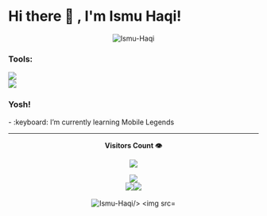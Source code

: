 # <summary><strong>Hi there :wave: , I'm Ismu Haqi!</strong></summary>

<!-- Profile View Old -->
<p align="center" ><img align="center" src="https://komarev.com/ghpvc/?username=Ismu-Haqi&label=Profile%20views&color=0e75b6&style=flat" alt="Ismu-Haqi" /> </p>

### <summary><strong>Tools:</strong></summary>
<p>
    <img src="https://img.shields.io/badge/Text%20Editor-Visual%20Studio%20Code-blue?&logo=visual%20studio%20code&logoColor=blue" /> <br>
    <img src="https://img.shields.io/badge/Local%20Server-Laragon-blue?&logo=laragon&logoColor=blue" />

</p>

### <summary><strong>Yosh!</strong></summary>
<p>
    - :keyboard: I’m currently learning Mobile Legends </br>
<p>
 
<hr>

<div align="center">

<p> <b>Visitors Count 👁️</b> </p>
<p><img src="https://profile-counter.glitch.me/{Ismu-Haqi}/count.svg" /></p>

</div>

<!-- Graph Gelombang Contributions -->
<div align="center" style="display: flex; flex-wrap: wrap; justify-content: center; align-items: center;">
  <img src="https://github-profile-summary-cards.vercel.app/api/cards/profile-details?username=Ismu-Haqi&show_icons=true&theme=monokai">
</div>

<div align="center" style="display: flex; justify-content: center; align-items: center;">

<!-- Bar Graph Commits -->
<img src="https://github-profile-summary-cards.vercel.app/api/cards/productive-time?username=Ismu-Haqi&show_icons=true&theme=monokai"/>

<!-- 's GitHub stats-->
<img src="https://github-readme-stats.vercel.app/api?username=Ismu-Haqi&show_icons=true&theme=monokai"/>

</div>

<br>

<div align="center" style="display:flex; justify-content: center;">
<!-- Stats Of Streak & Top Languages Used -->
<img src="https://streak-stats.demolab.com/?user=Ismu-Haqi&theme=monokai" alt="Ismu-Haqi/> <img src="https://github-readme-stats.vercel.app/api/top-langs/?username=Ismu-Haqi&layout=compact"/>

</div>

